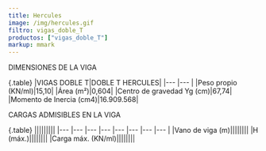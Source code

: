 ```yaml
---
title: Hercules
image: /img/hercules.gif
filtro: vigas_doble_T
productos: ["vigas_doble_T"]
markup: mmark
---
```


DIMENSIONES DE LA VIGA

{.table}
|VIGAS DOBLE T|DOBLE T HERCULES|
|--- |--- |
|Peso propio (KN/ml)|15,10|
|Área (m²)|0,604|
|Centro de gravedad Yg (cm)|67,74|
|Momento de Inercia (cm4)|16.909.568|


CARGAS ADMISIBLES EN LA VIGA

{.table}
|||||||||
|--- |--- |--- |--- |--- |--- |--- |--- |
|Vano de viga (m)||||||||
|H (máx.)||||||||
|Carga máx. (KN/ml)||||||||
